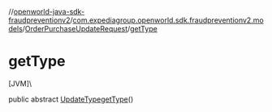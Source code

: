 //[openworld-java-sdk-fraudpreventionv2](../../../index.md)/[com.expediagroup.openworld.sdk.fraudpreventionv2.models](../index.md)/[OrderPurchaseUpdateRequest](index.md)/[getType](get-type.md)

# getType

[JVM]\

public abstract [UpdateType](../-update-type/index.md)[getType](get-type.md)()
